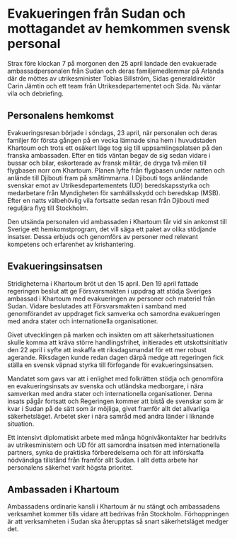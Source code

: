 # Evakueringen från Sudan och mottagandet av hemkommen svensk personal

Strax före klockan 7 på morgonen den 25 april landade den evakuerade ambassadpersonalen från Sudan och deras familjemedlemmar på Arlanda där de möttes av utrikesminister Tobias Billström, Sidas generaldirektör Carin Jämtin och ett team från Utrikesdepartementet och Sida. Nu väntar vila och debriefing.

## Personalens hemkomst

Evakueringsresan började i söndags, 23 april, när personalen och deras familjer för första gången på en vecka lämnade sina hem i huvudstaden Khartoum och trots ett osäkert läge tog sig till uppsamlingsplatsen på den franska ambassaden. Efter en tids väntan begav de sig sedan vidare i bussar och bilar, eskorterade av fransk militär, de dryga två milen till flygbasen norr om Khartoum. Planen lyfte från flygbasen under natten och anlände till Djibouti fram på småtimmarna. I Djibouti togs anländande svenskar emot av Utrikesdepartementets (UD) beredskapsstyrka och medarbetare från Myndigheten för samhällsskydd och beredskap (MSB). Efter en natts välbehövlig vila fortsatte sedan resan från Djibouti med reguljära flyg till Stockholm.

Den utsända personalen vid ambassaden i Khartoum får vid sin ankomst till Sverige ett hemkomstprogram, det vill säga ett paket av olika stödjande insatser. Dessa erbjuds och genomförs av personer med relevant kompetens och erfarenhet av krishantering.

## Evakueringsinsatsen

Stridigheterna i Khartoum bröt ut den 15 april. Den 19 april fattade regeringen beslut att ge Försvarsmakten i uppdrag att stödja Sveriges ambassad i Khartoum med evakueringen av personer och materiel från Sudan. Vidare beslutades att Försvarsmakten i samband med genomförandet av uppdraget fick samverka och samordna evakueringen med andra stater och internationella organisationer.

Givet utvecklingen på marken och insikten om att säkerhetssituationen skulle komma att kräva större handlingsfrihet, initierades ett utskottsinitiativ den 22 april i syfte att inskaffa ett riksdagsmandat för ett mer robust agerande. Riksdagen kunde redan dagen därpå medge att regeringen fick ställa en svensk väpnad styrka till förfogande för evakueringsinsatsen.

Mandatet som gavs var att i enlighet med folkrätten stödja och genomföra en evakueringsinsats av svenska och utländska medborgare, i nära samverkan med andra stater och internationella organisationer. Denna insats pågår fortsatt och Regeringen kommer att bistå de svenskar som är kvar i Sudan på de sätt som är möjliga, givet framför allt det allvarliga säkerhetsläget. Arbetet sker i nära samråd med andra länder i liknande situation.

Ett intensivt diplomatiskt arbete med många högnivåkontakter har bedrivits av utrikesministern och UD för att samordna insatsen med internationella partners, synka de praktiska förberedelserna och för att införskaffa nödvändiga tillstånd från framför allt Sudan. I allt detta arbete har personalens säkerhet varit högsta prioritet.

## Ambassaden i Khartoum

Ambassadens ordinarie kansli i Khartoum är nu stängt och ambassadens verksamhet kommer tills vidare att bedrivas från Stockholm. Förhoppningen är att verksamheten i Sudan ska återupptas så snart säkerhetsläget medger det.
